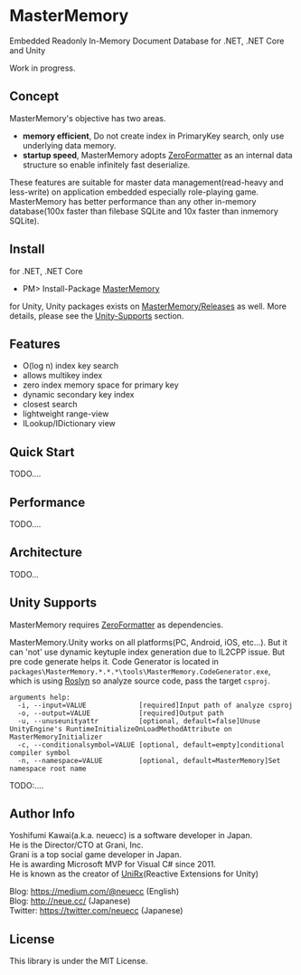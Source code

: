 MasterMemory
===
Embedded Readonly In-Memory Document Database for .NET, .NET Core and Unity

Work in progress.

Concept
---
MasterMemory's objective has two areas.

* **memory efficient**, Do not create index in PrimaryKey search, only use underlying data memory.
* **startup speed**, MasterMemory adopts [ZeroFormatter](https://github.com/neuecc/ZeroFormatter/) as an internal data structure so enable infinitely fast deserialize.

These features are suitable for master data management(read-heavy and less-write) on application embedded especially role-playing game. MasterMemory has better performance than any other in-memory database(100x faster than filebase SQLite and 10x faster than inmemory SQLite).

Install
---
for .NET, .NET Core

* PM> Install-Package [MasterMemory](https://www.nuget.org/packages/MasterMemory)

for Unity, Unity packages exists on [MasterMemory/Releases](https://github.com/neuecc/MasterMemory/releases) as well. More details, please see the [Unity-Supports](https://github.com/neuecc/MasterMemory#unity-supports) section.

Features
---

* O(log n) index key search
* allows multikey index
* zero index memory space for primary key
* dynamic secondary key index
* closest search
* lightweight range-view
* ILookup/IDictionary view

Quick Start
---
TODO....

Performance
---

TODO....

Architecture
---

TODO...

Unity Supports
---
MasterMemory requires [ZeroFormatter](https://github.com/neuecc/ZeroFormatter/) as dependencies.

MasterMemory.Unity works on all platforms(PC, Android, iOS, etc...). But it can 'not' use dynamic keytuple index generation due to IL2CPP issue. But pre code generate helps it. Code Generator is located in `packages\MasterMemory.*.*.*\tools\MasterMemory.CodeGenerator.exe`, which is using [Roslyn](https://github.com/dotnet/roslyn) so analyze source code, pass the target `csproj`. 

```
arguments help:
  -i, --input=VALUE             [required]Input path of analyze csproj
  -o, --output=VALUE            [required]Output path
  -u, --unuseunityattr          [optional, default=false]Unuse UnityEngine's RuntimeInitializeOnLoadMethodAttribute on MasterMemoryInitializer
  -c, --conditionalsymbol=VALUE [optional, default=empty]conditional compiler symbol
  -n, --namespace=VALUE         [optional, default=MasterMemory]Set namespace root name
```

TODO:....

Author Info
---
Yoshifumi Kawai(a.k.a. neuecc) is a software developer in Japan.  
He is the Director/CTO at Grani, Inc.  
Grani is a top social game developer in Japan.  
He is awarding Microsoft MVP for Visual C# since 2011.  
He is known as the creator of [UniRx](http://github.com/neuecc/UniRx/)(Reactive Extensions for Unity)  

Blog: https://medium.com/@neuecc (English)  
Blog: http://neue.cc/ (Japanese)  
Twitter: https://twitter.com/neuecc (Japanese)   

License
---
This library is under the MIT License.